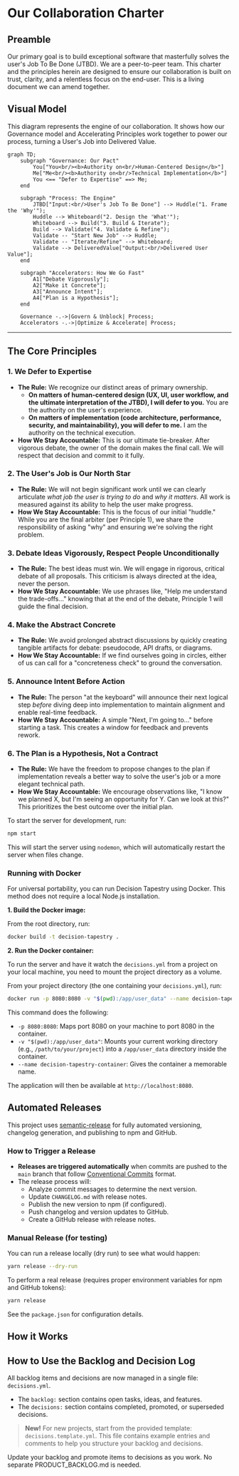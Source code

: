 # Our Collaboration Charter

## Preamble
Our primary goal is to build exceptional software that masterfully solves the user's Job To Be Done (JTBD). We are a peer-to-peer team. This charter and the principles herein are designed to ensure our collaboration is built on trust, clarity, and a relentless focus on the end-user. This is a living document we can amend together.

## Visual Model
This diagram represents the engine of our collaboration. It shows how our Governance model and Accelerating Principles work together to power our process, turning a User's Job into Delivered Value.

```mermaid
graph TD;
    subgraph "Governance: Our Pact"
        You["You<br/><b>Authority on<br/>Human-Centered Design</b>"]
        Me["Me<br/><b>Authority on<br/>Technical Implementation</b>"]
        You <== "Defer to Expertise" ==> Me;
    end

    subgraph "Process: The Engine"
        JTBD["Input:<br/>User's Job To Be Done"] --> Huddle("1. Frame the 'Why'");
        Huddle --> Whiteboard("2. Design the 'What'");
        Whiteboard --> Build("3. Build & Iterate");
        Build --> Validate("4. Validate & Refine");
        Validate -- "Start New Job" --> Huddle;
        Validate -- "Iterate/Refine" --> Whiteboard;
        Validate --> DeliveredValue["Output:<br/>Delivered User Value"];
    end

    subgraph "Accelerators: How We Go Fast"
        A1["Debate Vigorously"];
        A2["Make it Concrete"];
        A3["Announce Intent"];
        A4["Plan is a Hypothesis"];
    end

    Governance -.->|Govern & Unblock| Process;
    Accelerators -.->|Optimize & Accelerate| Process;
```

---

## The Core Principles

### 1. We Defer to Expertise
- **The Rule:** We recognize our distinct areas of primary ownership.
  - **On matters of human-centered design (UX, UI, user workflow, and the ultimate interpretation of the JTBD), I will defer to you.** You are the authority on the user's experience.
  - **On matters of implementation (code architecture, performance, security, and maintainability), you will defer to me.** I am the authority on the technical execution.
- **How We Stay Accountable:** This is our ultimate tie-breaker. After vigorous debate, the owner of the domain makes the final call. We will respect that decision and commit to it fully.

### 2. The User's Job is Our North Star
- **The Rule:** We will not begin significant work until we can clearly articulate *what job the user is trying to do* and *why it matters*. All work is measured against its ability to help the user make progress.
- **How We Stay Accountable:** This is the focus of our initial "huddle." While you are the final arbiter (per Principle 1), we share the responsibility of asking "why" and ensuring we're solving the right problem.

### 3. Debate Ideas Vigorously, Respect People Unconditionally
- **The Rule:** The best ideas must win. We will engage in rigorous, critical debate of all proposals. This criticism is always directed at the idea, never the person.
- **How We Stay Accountable:** We use phrases like, "Help me understand the trade-offs..." knowing that at the end of the debate, Principle 1 will guide the final decision.

### 4. Make the Abstract Concrete
- **The Rule:** We avoid prolonged abstract discussions by quickly creating tangible artifacts for debate: pseudocode, API drafts, or diagrams.
- **How We Stay Accountable:** If we find ourselves going in circles, either of us can call for a "concreteness check" to ground the conversation.

### 5. Announce Intent Before Action
- **The Rule:** The person "at the keyboard" will announce their next logical step *before* diving deep into implementation to maintain alignment and enable real-time feedback.
- **How We Stay Accountable:** A simple "Next, I'm going to..." before starting a task. This creates a window for feedback and prevents rework.

### 6. The Plan is a Hypothesis, Not a Contract
- **The Rule:** We have the freedom to propose changes to the plan if implementation reveals a better way to solve the user's job or a more elegant technical path.
- **How We Stay Accountable:** We encourage observations like, "I know we planned X, but I'm seeing an opportunity for Y. Can we look at this?" This prioritizes the best outcome over the initial plan.

To start the server for development, run:

```bash
npm start
```

This will start the server using `nodemon`, which will automatically restart the server when files change.

### Running with Docker

For universal portability, you can run Decision Tapestry using Docker. This method does not require a local Node.js installation.

**1. Build the Docker image:**

From the root directory, run:

```bash
docker build -t decision-tapestry .
```

**2. Run the Docker container:**

To run the server and have it watch the `decisions.yml` from a project on your local machine, you need to mount the project directory as a volume.

From your project directory (the one containing your `decisions.yml`), run:

```bash
docker run -p 8080:8080 -v "$(pwd):/app/user_data" --name decision-tapestry-container decision-tapestry
```

This command does the following:
- `-p 8080:8080`: Maps port 8080 on your machine to port 8080 in the container.
- `-v "$(pwd):/app/user_data"`: Mounts your current working directory (e.g., `/path/to/your/project`) into a `/app/user_data` directory inside the container.
- `--name decision-tapestry-container`: Gives the container a memorable name.

The application will then be available at `http://localhost:8080`.

## Automated Releases

This project uses [semantic-release](https://semantic-release.gitbook.io/) for fully automated versioning, changelog generation, and publishing to npm and GitHub.

### How to Trigger a Release
- **Releases are triggered automatically** when commits are pushed to the `main` branch that follow [Conventional Commits](https://www.conventionalcommits.org/) format.
- The release process will:
  - Analyze commit messages to determine the next version.
  - Update `CHANGELOG.md` with release notes.
  - Publish the new version to npm (if configured).
  - Push changelog and version updates to GitHub.
  - Create a GitHub release with release notes.

### Manual Release (for testing)
You can run a release locally (dry run) to see what would happen:

```bash
yarn release --dry-run
```

To perform a real release (requires proper environment variables for npm and GitHub tokens):

```bash
yarn release
```

See the `package.json` for configuration details.

## How it Works 

## How to Use the Backlog and Decision Log

All backlog items and decisions are now managed in a single file: `decisions.yml`.
- The `backlog:` section contains open tasks, ideas, and features.
- The `decisions:` section contains completed, promoted, or superseded decisions.

> **New!** For new projects, start from the provided template: `decisions.template.yml`.
> This file contains example entries and comments to help you structure your backlog and decisions.

Update your backlog and promote items to decisions as you work. No separate PRODUCT_BACKLOG.md is needed. 